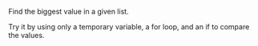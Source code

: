 Find the biggest value in a given list.

Try it by using only a temporary variable, a for loop, and an if to compare the values.

